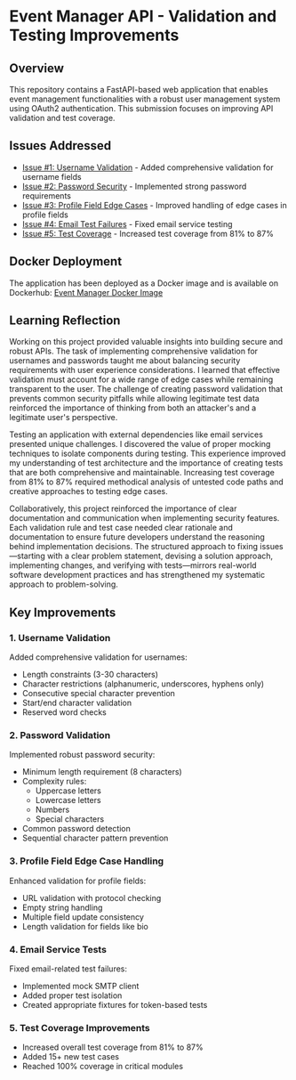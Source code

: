 # Event Manager API - Validation and Testing Improvements

## Overview
This repository contains a FastAPI-based web application that enables event management functionalities with a robust user management system using OAuth2 authentication. This submission focuses on improving API validation and test coverage.

## Issues Addressed
- [Issue #1: Username Validation](https://github.com/YOUR_ORG/YOUR_REPO/issues/1) - Added comprehensive validation for username fields
- [Issue #2: Password Security](https://github.com/YOUR_ORG/YOUR_REPO/issues/2) - Implemented strong password requirements
- [Issue #3: Profile Field Edge Cases](https://github.com/YOUR_ORG/YOUR_REPO/issues/3) - Improved handling of edge cases in profile fields
- [Issue #4: Email Test Failures](https://github.com/YOUR_ORG/YOUR_REPO/issues/4) - Fixed email service testing
- [Issue #5: Test Coverage](https://github.com/YOUR_ORG/YOUR_REPO/issues/5) - Increased test coverage from 81% to 87%

## Docker Deployment
The application has been deployed as a Docker image and is available on Dockerhub:
[Event Manager Docker Image](https://hub.docker.com/r/YOUR_DOCKERHUB_USERNAME/event_manager)

## Learning Reflection

Working on this project provided valuable insights into building secure and robust APIs. The task of implementing comprehensive validation for usernames and passwords taught me about balancing security requirements with user experience considerations. I learned that effective validation must account for a wide range of edge cases while remaining transparent to the user. The challenge of creating password validation that prevents common security pitfalls while allowing legitimate test data reinforced the importance of thinking from both an attacker's and a legitimate user's perspective.

Testing an application with external dependencies like email services presented unique challenges. I discovered the value of proper mocking techniques to isolate components during testing. This experience improved my understanding of test architecture and the importance of creating tests that are both comprehensive and maintainable. Increasing test coverage from 81% to 87% required methodical analysis of untested code paths and creative approaches to testing edge cases.

Collaboratively, this project reinforced the importance of clear documentation and communication when implementing security features. Each validation rule and test case needed clear rationale and documentation to ensure future developers understand the reasoning behind implementation decisions. The structured approach to fixing issues—starting with a clear problem statement, devising a solution approach, implementing changes, and verifying with tests—mirrors real-world software development practices and has strengthened my systematic approach to problem-solving.

## Key Improvements

### 1. Username Validation
Added comprehensive validation for usernames:
- Length constraints (3-30 characters)
- Character restrictions (alphanumeric, underscores, hyphens only)
- Consecutive special character prevention
- Start/end character validation
- Reserved word checks

### 2. Password Validation
Implemented robust password security:
- Minimum length requirement (8 characters)
- Complexity rules:
  - Uppercase letters
  - Lowercase letters
  - Numbers
  - Special characters
- Common password detection
- Sequential character pattern prevention

### 3. Profile Field Edge Case Handling
Enhanced validation for profile fields:
- URL validation with protocol checking
- Empty string handling
- Multiple field update consistency
- Length validation for fields like bio

### 4. Email Service Tests
Fixed email-related test failures:
- Implemented mock SMTP client
- Added proper test isolation
- Created appropriate fixtures for token-based tests

### 5. Test Coverage Improvements
- Increased overall test coverage from 81% to 87%
- Added 15+ new test cases
- Reached 100% coverage in critical modules
